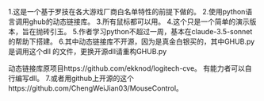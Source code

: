 1.这是一个基于罗技在各大游戏厂商白名单特性的前提下做的。 2.使用python语言调用ghub的动态链接库。 3.所有鼠标都可以用。 4.这个只是一个简单的演示版本，旨在抛砖引玉。 5.作者学习python不超过一周，基本在claude-3.5-sonnet的帮助下搭建。 6.其中动态链接库不开源，因为是真金白银买的，其中GHUB.py是调用这个dll
的文件，更换开源dll请重构GHUB.py




动态链接库原项目https://github.com/ekknod/logitech-cve。 有能力者可以自行编写dll。 7.或者用github上开源的这个https://github.com/ChengWeiJian03/MouseControl。

